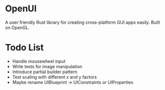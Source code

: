 # OpenUI
A user friendly Rust library for creating cross-platform GUI apps easily. Built on OpenGL.

# Todo List
* Handle mousewheel input
* Write tests for image manipulation
* Introduce partial builder pattern
* Test scaling with different x and y factors
* Maybe rename UIBlueprint -> UIConstraints or UIProperties